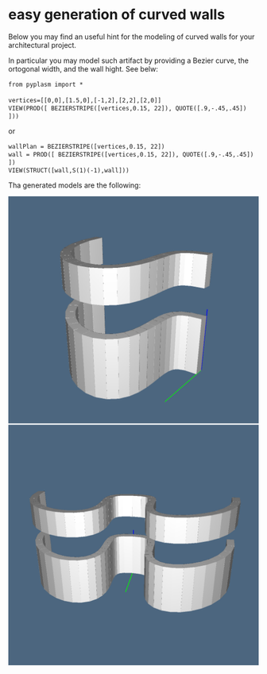 # easy generation of curved walls

Below you may find an useful hint for the modeling of curved walls for your architectural project.

In particular you may model such artifact by providing a Bezier curve, the ortogonal width, and the wall hight. See belw:

```{.python}
from pyplasm import *

vertices=[[0,0],[1.5,0],[-1,2],[2,2],[2,0]]
VIEW(PROD([ BEZIERSTRIPE([vertices,0.15, 22]), QUOTE([.9,-.45,.45]) ]))
```
or
```
wallPlan = BEZIERSTRIPE([vertices,0.15, 22])
wall = PROD([ BEZIERSTRIPE([vertices,0.15, 22]), QUOTE([.9,-.45,.45]) ])
VIEW(STRUCT([wall,S(1)(-1),wall]))
```
Tha generated models are the following:

![single wall](wall.png "single wall" )
![single wall](wall2.png "double instance of wall" )
